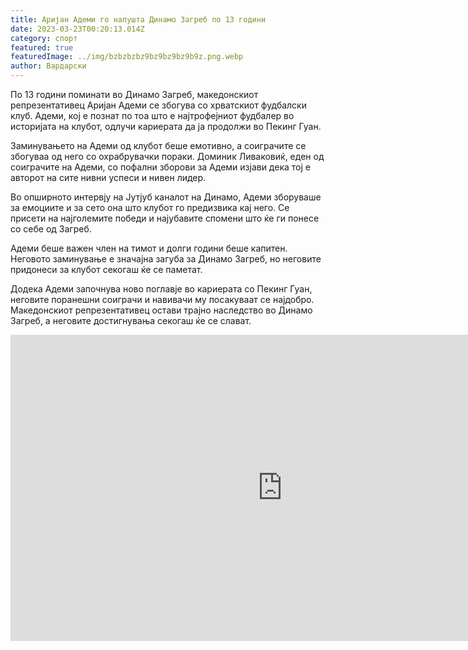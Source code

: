 ```yaml
---
title: Аријан Адеми го напушта Динамо Загреб по 13 години
date: 2023-03-23T00:20:13.014Z
category: спорт
featured: true
featuredImage: ../img/bzbzbzbz9bz9bz9bz9b9z.png.webp
author: Вардарски
---
```


По 13 години поминати во Динамо Загреб, македонскиот репрезентативец Аријан Адеми се збогува со хрватскиот фудбалски клуб. Адеми, кој е познат по тоа што е најтрофејниот фудбалер во историјата на клубот, одлучи кариерата да ја продолжи во Пекинг Гуан.

Заминувањето на Адеми од клубот беше емотивно, а соиграчите се збогуваа од него со охрабрувачки пораки. Доминик Ливаковиќ, еден од соиграчите на Адеми, со пофални зборови за Адеми изјави дека тој е авторот на сите нивни успеси и нивен лидер.

Во опширното интервју на Јутјуб каналот на Динамо, Адеми зборуваше за емоциите и за сето она што клубот го предизвика кај него. Се присети на најголемите победи и најубавите спомени што ќе ги понесе со себе од Загреб.

Адеми беше важен член на тимот и долги години беше капитен. Неговото заминување е значајна загуба за Динамо Загреб, но неговите придонеси за клубот секогаш ќе се паметат.

Додека Адеми започнува ново поглавје во кариерата со Пекинг Гуан, неговите поранешни соиграчи и навивачи му посакуваат се најдобро. Македонскиот репрезентативец остави трајно наследство во Динамо Загреб, а неговите достигнувања секогаш ќе се слават.

<iframe width="870" height="490" src="https://www.youtube.com/embed/x288bQ96MTI" title="DINAMO SPECIJAL | DOVIĐENJA, A NE ZBOGOM | Hvala na svemu kapetane 💙" frameborder="0" allow="accelerometer; autoplay; clipboard-write; encrypted-media; gyroscope; picture-in-picture; web-share" allowfullscreen></iframe>
